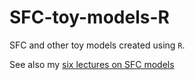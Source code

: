 # SFC-toy-models-R

SFC and other toy models created using `R`.

See also my [six lectures on SFC models](https://github.com/marcoverpas/Six_lectures_on_sfc_models)
